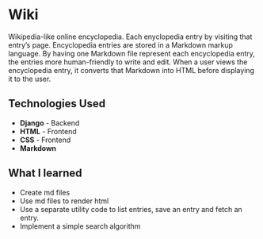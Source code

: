 # Wiki
Wikipedia-like online encyclopedia. Each enyclopedia entry by visiting that entry’s page. Encyclopedia entries are stored in a Markdown markup language. By having one Markdown file represent each encyclopedia entry, the entries more human-friendly to write and edit. When a user views the encyclopedia entry, it converts that Markdown into HTML before displaying it to the user.

## Technologies Used
+ **Django** - Backend
+ **HTML** - Frontend
+ **CSS** - Frontend
+ **Markdown**

## What I learned
+ Create md files
+ Use md files to render html
+ Use a separate utility code to list entries, save an entry and fetch an entry.
+ Implement a simple search algorithm
